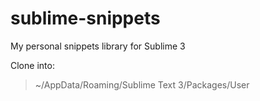 sublime-snippets
================

My personal snippets library for Sublime 3

Clone into:

> ~/AppData/Roaming/Sublime Text 3/Packages/User